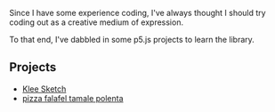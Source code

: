 Since I have some experience coding, I've always thought I should try coding out as a creative medium of expression. 

To that end, I've dabbled in some p5.js projects to learn the library. 

## Projects

* [Klee Sketch](p5/klee-sketch/index.html)
* [pizza falafel tamale polenta](p5/pizza-falafel/index.html)